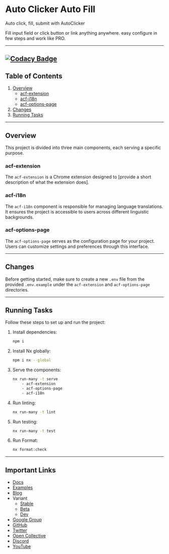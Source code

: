 # Auto Clicker Auto Fill

Auto click, fill, submit with AutoClicker

Fill input field or click button or link anything anywhere. easy configure in few steps and work like PRO.

---

## [![Codacy Badge](https://app.codacy.com/project/badge/Grade/53bda8a642194c29bb27326df9ed5823)](https://app.codacy.com/gh/Dhruv-Techapps/auto-clicker-auto-fill/dashboard?utm_source=gh&utm_medium=referral&utm_content=&utm_campaign=Badge_grade)

## Table of Contents

1. [Overview](#overview)
   - [acf-extension](#acf-extension)
   - [acf-i18n](#acf-i18n)
   - [acf-options-page](#acf-options-page)
2. [Changes](#changes)
3. [Running Tasks](#running-tasks)

---

## Overview

This project is divided into three main components, each serving a specific purpose.

### acf-extension

The `acf-extension` is a Chrome extension designed to [provide a short description of what the extension does].

### acf-i18n

The `acf-i18n` component is responsible for managing language translations. It ensures the project is accessible to users across different linguistic backgrounds.

### acf-options-page

The `acf-options-page` serves as the configuration page for your project. Users can customize settings and preferences through this interface.

---

## Changes

Before getting started, make sure to create a new `.env` file from the provided `.env.example` under the `acf-extension` and `acf-options-page` directories.

---

## Running Tasks

Follow these steps to set up and run the project:

1. Install dependencies:

   ```bash
   npm i
   ```

2. Install Nx globally:

   ```bash
   npm i nx --global
   ```

3. Serve the components:

   ```bash
   nx run-many -t serve
       - acf-extension
       - acf-options-page
       - acf-i18n
   ```

4. Run linting:

   ```bash
   nx run-many -t lint
   ```

5. Run testing:

   ```bash
   nx run-many -t test
   ```

6. Run Format:

   ```bash
   nx format:check
   ```

---

## Important Links

- [Docs](https://stable.getautoclicker.com/docs/4.x/getting-started/introduction/)
- [Examples](https://gist.github.com/dharmesh-hemaram)
- [Blog](https://blog.getautoclicker.com/)
- Variant
  - [Stable](https://stable.getautoclicker.com)
  - [Beta](https://beta.getautoclicker.com)
  - [Dev](https://dev.getautoclicker.com)
- [Google Group](https://groups.google.com/g/auto-clicker-autofill)
- [GitHub](https://github.com/Dhruv-Techapps)
- [Twitter](https://twitter.com/dharmeshhemaram)
- [Open Collective](https://opencollective.com/auto-clicker-autofill)
- [Discord](https://discord.gg/vmnNfWKqnR)
- [YouTube](https://www.youtube.com/@autoclickerautofill)
